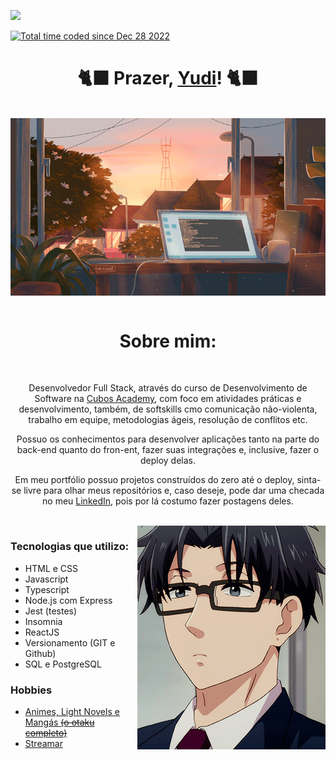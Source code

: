 ![](https://komarev.com/ghpvc/?username=alex-yudi)

<a href="https://wakatime.com/@2b7daf4e-301b-4513-8851-88e73f7aa6b1" target="_blank"><img src="https://wakatime.com/badge/user/2b7daf4e-301b-4513-8851-88e73f7aa6b1.svg" alt="Total time coded since Dec 28 2022" /></a>

<h1 align = "center"> 🐈‍⬛ Prazer, <a href="https://www.linkedin.com/in/alex-yudi/" target="_blank"> Yudi</a>! 🐈‍⬛ </h1>
<br/>
<div align="center">
<img src="/computador.gif" align="center">
</div>
<br/>
<h1 align = "center">Sobre mim:</h1>
<br/>


<div align="center">
 <p align="center">Desenvolvedor Full Stack, através do curso de Desenvolvimento de Software na <a href="https://cubos.academy/" target="_blank"> Cubos Academy</a>, com foco em atividades práticas e desenvolvimento, também, de softskills cmo comunicação não-violenta, trabalho em equipe, metodologias ágeis, resolução de conflitos etc. </p>
  <p align="center">Possuo os conhecimentos para desenvolver aplicações tanto na parte do back-end quanto do fron-ent, fazer suas integrações e, inclusive, fazer o deploy delas.</p>
   <p align="center">Em meu portfólio possuo projetos construídos do zero até o deploy, sinta-se livre para olhar meus repositórios e, caso deseje, pode dar uma checada no meu <a href="https://www.linkedin.com/in/alex-yudi/" target="_blank"> LinkedIn</a>, pois por lá costumo fazer postagens deles.</p>
</div>

<br/>
<img src="/hirotaka.gif" align="right">

<div align="left">     
      <h3> Tecnologias que utilizo: </h3>
      <ul>
      <li> HTML e CSS </li>
      <li> Javascript </li>
      <li> Typescript </li>
      <li> Node.js com Express </li>
      <li> Jest (testes) </li>
      <li> Insomnia </li>
      <li> ReactJS </li>
      <li> Versionamento (GIT e Github) </li>
      <li> SQL e PostgreSQL </li>
      </ul>
</div>           

 <div>
      <h3> Hobbies </h3>
      <ul>
      <li> <a href="https://anilist.co/user/Ayu095/" target="_blank"> Animes, Light Novels e Mangás <s>(o otaku completo)</s> </a> </li>
      <li> <a href="https://www.twitch.tv/yudi095" target="_blank"> Streamar </a> </li>
      </ul>
 </div>

<br/>
<br/>
<br/>
<div align="center">
</div>

